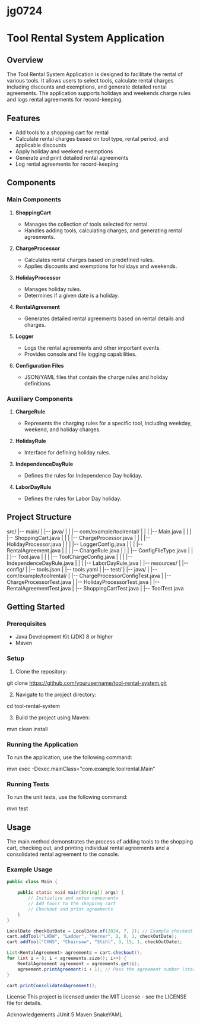 # jg0724

# Tool Rental System Application

## Overview

The Tool Rental System Application is designed to facilitate the rental of various tools. It allows users to select tools, calculate rental charges including discounts and exemptions, and generate detailed rental agreements. The application supports holidays and weekends charge rules and logs rental agreements for record-keeping.

## Features

- Add tools to a shopping cart for rental
- Calculate rental charges based on tool type, rental period, and applicable discounts
- Apply holiday and weekend exemptions
- Generate and print detailed rental agreements
- Log rental agreements for record-keeping

## Components

### Main Components

1. **ShoppingCart**
   - Manages the collection of tools selected for rental.
   - Handles adding tools, calculating charges, and generating rental agreements.

2. **ChargeProcessor**
   - Calculates rental charges based on predefined rules.
   - Applies discounts and exemptions for holidays and weekends.

3. **HolidayProcessor**
   - Manages holiday rules.
   - Determines if a given date is a holiday.

4. **RentalAgreement**
   - Generates detailed rental agreements based on rental details and charges.

5. **Logger**
   - Logs the rental agreements and other important events.
   - Provides console and file logging capabilities.

6. **Configuration Files**
   - JSON/YAML files that contain the charge rules and holiday definitions.

### Auxiliary Components

1. **ChargeRule**
   - Represents the charging rules for a specific tool, including weekday, weekend, and holiday charges.

2. **HolidayRule**
   - Interface for defining holiday rules.

3. **IndependenceDayRule**
   - Defines the rules for Independence Day holiday.

4. **LaborDayRule**
   - Defines the rules for Labor Day holiday.

## Project Structure

src/
|-- main/
| |-- java/
| | |-- com/example/toolrental/
| | | |-- Main.java
| | | |-- ShoppingCart.java
| | | |-- ChargeProcessor.java
| | | |-- HolidayProcessor.java
| | | |-- LoggerConfig.java
| | | |-- RentalAgreement.java
| | | |-- ChargeRule.java
| | | |-- ConfigFileType.java
| | | |-- Tool.java
| | | |-- ToolChargeConfig.java
| | | |-- IndependenceDayRule.java
| | | |-- LaborDayRule.java
| |-- resources/
| |-- config/
| |-- tools.json
| |-- tools.yaml
|
|-- test/
| |-- java/
| |-- com/example/toolrental/
| |-- ChargeProcessorConfigTest.java
| |-- ChargeProcessorTest.java
| |-- HolidayProcessorTest.java
| |-- RentalAgreementTest.java
| |-- ShoppingCartTest.java
| |-- ToolTest.java


## Getting Started

### Prerequisites

- Java Development Kit (JDK) 8 or higher
- Maven

### Setup

1. Clone the repository:

  git clone https://github.com/yourusername/tool-rental-system.git

2. Navigate to the project directory:

  cd tool-rental-system

3. Build the project using Maven:

  mvn clean install


### Running the Application

To run the application, use the following command:

  mvn exec -Dexec.mainClass="com.example.toolrental.Main"


### Running Tests

To run the unit tests, use the following command:

  mvn test


## Usage

The main method demonstrates the process of adding tools to the shopping cart, checking out, and printing individual rental agreements and a consolidated rental agreement to the console.

### Example Usage

```java
public class Main {

    public static void main(String[] args) {
        // Initialize and setup components
        // Add tools to the shopping cart
        // Checkout and print agreements
    }
}

LocalDate checkOutDate = LocalDate.of(2024, 7, 2); // Example checkout date
cart.addTool("LADW", "Ladder", "Werner", 2, 0, 1, checkOutDate);
cart.addTool("CHNS", "Chainsaw", "Stihl", 3, 15, 1, checkOutDate);

List<RentalAgreement> agreements = cart.checkout();
for (int i = 0; i < agreements.size(); i++) {
    RentalAgreement agreement = agreements.get(i);
    agreement.printAgreement(i + 1); // Pass the agreement number (starting from 1)
}

cart.printConsolidatedAgreement();
```

License
This project is licensed under the MIT License - see the LICENSE file for details.

Acknowledgements
JUnit 5
Maven
SnakeYAML
